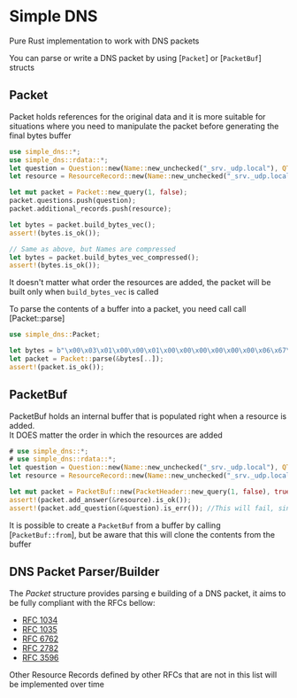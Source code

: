 # Simple DNS
Pure Rust implementation to work with DNS packets

You can parse or write a DNS packet by using [`Packet`] or [`PacketBuf`] structs

## Packet
Packet holds references for the original data and it is more suitable for situations where
you need to manipulate the packet before generating the final bytes buffer

```rust
use simple_dns::*;
use simple_dns::rdata::*;
let question = Question::new(Name::new_unchecked("_srv._udp.local"), QTYPE::TXT, QCLASS::IN, false);
let resource = ResourceRecord::new(Name::new_unchecked("_srv._udp.local"), CLASS::IN, 10, RData::A(A { address: 10 }));

let mut packet = Packet::new_query(1, false);
packet.questions.push(question);
packet.additional_records.push(resource);

let bytes = packet.build_bytes_vec();
assert!(bytes.is_ok());

// Same as above, but Names are compressed
let bytes = packet.build_bytes_vec_compressed();
assert!(bytes.is_ok());
```
It doesn't matter what order the resources are added, the packet will be built only when `build_bytes_vec` is called

To parse the contents of a buffer into a packet, you need call call [Packet::parse]
```rust
use simple_dns::Packet;

let bytes = b"\x00\x03\x01\x00\x00\x01\x00\x00\x00\x00\x00\x00\x06\x67\x6f\x6f\x67\x6c\x65\x03\x63\x6f\x6d\x00\x00\x01\x00\x01";
let packet = Packet::parse(&bytes[..]);
assert!(packet.is_ok());
```

## PacketBuf
PacketBuf holds an internal buffer that is populated right when a resource is added.  
It DOES matter the order in which the resources are added

```rust
# use simple_dns::*;
# use simple_dns::rdata::*;
let question = Question::new(Name::new_unchecked("_srv._udp.local"), QTYPE::TXT, QCLASS::IN, false);
let resource = ResourceRecord::new(Name::new_unchecked("_srv._udp.local"), CLASS::IN, 10, RData::A(A { address: 10 }));

let mut packet = PacketBuf::new(PacketHeader::new_query(1, false), true);
assert!(packet.add_answer(&resource).is_ok());
assert!(packet.add_question(&question).is_err()); //This will fail, since an answer is already added
```

It is possible to create a `PacketBuf` from a buffer by calling [`PacketBuf::from`], but be aware that this will clone the contents from the buffer

## DNS Packet Parser/Builder
The *Packet* structure provides parsing e building of a DNS packet, it aims to be fully compliant with the RFCs bellow:
- [RFC 1034](https://tools.ietf.org/html/rfc1034)
- [RFC 1035](https://tools.ietf.org/html/rfc1035)
- [RFC 6762](https://tools.ietf.org/html/rfc6762)
- [RFC 2782](https://tools.ietf.org/html/rfc2782)
- [RFC 3596](https://tools.ietf.org/html/rfc3596)

Other Resource Records defined by other RFCs that are not in this list will be implemented over time

